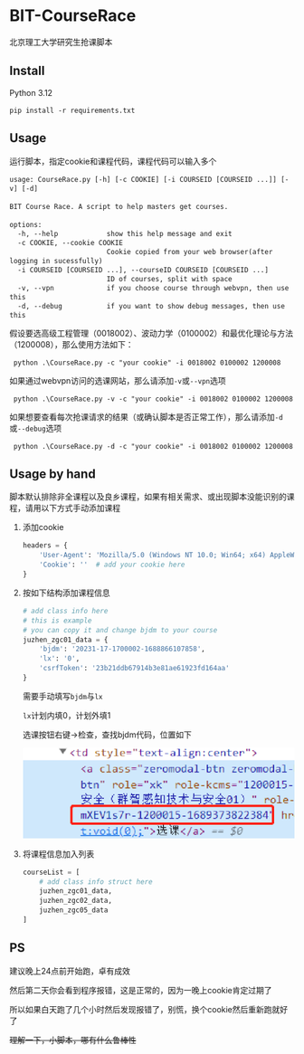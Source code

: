 # BIT-CourseRace

北京理工大学研究生抢课脚本

## Install

Python 3.12

```shell
pip install -r requirements.txt
```

## Usage

​运行脚本，指定cookie和课程代码，课程代码可以输入多个

```
usage: CourseRace.py [-h] [-c COOKIE] [-i COURSEID [COURSEID ...]] [-v] [-d]

BIT Course Race. A script to help masters get courses.

options:
  -h, --help            show this help message and exit
  -c COOKIE, --cookie COOKIE
                        Cookie copied from your web browser(after logging in sucessfully)
  -i COURSEID [COURSEID ...], --courseID COURSEID [COURSEID ...]
                        ID of courses, split with space
  -v, --vpn             if you choose course through webvpn, then use this
  -d, --debug           if you want to show debug messages, then use this
```

​假设要选高级工程管理（0018002）、波动力学（0100002）和最优化理论与方法（1200008），那么使用方法如下：

```shell
 python .\CourseRace.py -c "your cookie" -i 0018002 0100002 1200008
```

​如果通过webvpn访问的选课网站，那么请添加`-v`或`--vpn`选项

```shell
 python .\CourseRace.py -v -c "your cookie" -i 0018002 0100002 1200008
```

​如果想要查看每次抢课请求的结果（或确认脚本是否正常工作），那么请添加`-d`或`--debug`选项

```shell
 python .\CourseRace.py -d -c "your cookie" -i 0018002 0100002 1200008
```

## Usage by hand

​脚本默认排除非全课程以及良乡课程，如果有相关需求、或出现脚本没能识别的课程，请用以下方式手动添加课程

1. 添加cookie

   ```python
   headers = {
       'User-Agent': 'Mozilla/5.0 (Windows NT 10.0; Win64; x64) AppleWebKit/537.36 (KHTML, like Gecko) Chrome/115.0.0.0 Safari/537.36',
       'Cookie': ''  # add your cookie here
   }
   ```

2. 按如下结构添加课程信息

   ```python
   # add class info here
   # this is example
   # you can copy it and change bjdm to your course
   juzhen_zgc01_data = {
       'bjdm': '20231-17-1700002-1688866107858',
       'lx': '0',
       'csrfToken': '23b21ddb67914b3e81ae61923fd164aa'
   }
   ```

   需要手动填写`bjdm`与`lx`
   
   `lx`计划内填0，计划外填1
   
   选课按钮右键->检查，查找bjdm代码，位置如下

   ![image-20231012181121263](figures/bdjm.png)

3. 将课程信息加入列表

   ```python
   courseList = [
       # add class info struct here
       juzhen_zgc01_data,
       juzhen_zgc02_data,
       juzhen_zgc05_data
   ]
   ```


## PS

建议晚上24点前开始跑，卓有成效

然后第二天你会看到程序报错，这是正常的，因为一晚上cookie肯定过期了

所以如果白天跑了几个小时然后发现报错了，别慌，换个cookie然后重新跑就好了

~~理解一下，小脚本，哪有什么鲁棒性~~

